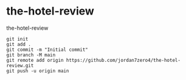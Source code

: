 # the-hotel-review
the-hotel-review
```
git init
git add .
git commit -m "Initial commit"
git branch -M main
git remote add origin https://github.com/jordan7zero4/the-hotel-review.git
git push -u origin main
```
